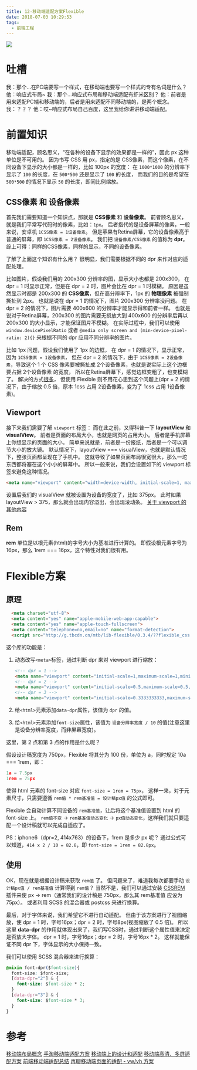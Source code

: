 ```yaml
---
title: 12-移动端适配方案Flexible
date: 2018-07-03 10:29:53
tags:
  - 前端工程
---
```

<img src="/images/index/12.jpg" />
<!--more-->

# 吐槽

我：那个...在PC端要写一个样式，在移动端也要写一个样式的专有名词是什么？
他：响应式布局~
我：那个...响应式布局和移动端适配有虾米区别？
他：前者是用来适配PC端和移动端的，后者是用来适配不同移动端的，是两个概念。
我：？？？
他：哎~响应式布局自己百度，这里我给你讲讲移动端适配。

# 前置知识

移动端适配，顾名思义，“在各种的设备下显示的效果都是一样的”，因此 px 这种单位是不可用的。
因为书写 CSS 用 px，指定的是 CSS像素，而这个像素，在不同设备下显示的大小都是一样的，比如 100px 的宽度：
在 `1000*1000` 的分辨率下显示了 `100` 的长度，在 `500*500` 还是显示了 `100` 的长度，
而我们的目的是希望在 `500*500` 的情况下显示 `50` 的长度，即同比例缩放。

<!-- Flexible适配方案实现了这种效果。
让我们来谈谈这个方案的原理吧。
它的核心思想就是设置自定义的 **data-dpr** 和根元素的 **font-size**，然后搭配 **页面缩放** 和 **rem** 来实现自适应布局。
那么问题来了，为什么要设置这两个属性呢？   -->

## CSS像素 和 设备像素

首先我们需要知道一个知识点，那就是 **CSS像素** 和 **设备像素**。
前者顾名思义，就是我们平常写代码时的像素，比如：`1px`。
后者指代的是设备屏幕的像素，一般来说，安卓机 `1CSS像素 = 1设备像素`。
但是苹果有Retina屏幕，它的设备像素高于普通的屏幕，即 `1CSS像素 = 2设备像素`。
我们把 `设备像素/CSS像素` 的值称为 **dpr**。
综上可得：同样的CSS像素，同样的显示，不同的设备像素。

了解了上面这个知识有什么用？
很明显，我们需要根据不同的 dpr 来作对应的适配处理。

比如图片，假设我们用的 200x300 分辨率的图，显示大小也都是 200x300，
在 dpr = 1 时显示正常，但是在 dpr = 2 时，图片会比在 dpr = 1 时模糊。
原因是虽然显示时都是 200x300 的 **CSS像素**，但在高分辨率下，1px 的 **物理像素** 被强制撕扯到 2px。
也就是说在 dpr = 1 的情况下，图片 200x300 分辨率没问题。
在 dpr = 2 的情况下，图片需要 400x600 的分辨率才能显示得和前者一样。
也就是说对于Retina屏幕，200x300 的图片需要无损放大到 400x600 的分辨率后再以 200x300 的大小显示，才能保证图片不模糊。
在实际过程中，我们可以使用 `window.devicePixelRatio` 或者 `@media only screen and (min-device-pixel-ratio: 2){}` 来根据不同的 dpr 应用不同分辨率的图片。

比如 1px 问题，假设我们使用了 1px 的边框，
在 dpr = 1 的情况下，显示正常，因为 `1CSS像素 = 1设备像素`，
但在 dpr = 2 的情况下，由于 `1CSS像素 = 2设备像素`，导致这个 1 个 CSS 像素要被撕扯成 2个设备像素，也就是说实际上这个边框要占据 2个设备像素 的宽度，
所以在Retina屏幕下，感觉边框变粗了，也变模糊了。
解决的方式[很多](https://www.w3cplus.com/css/fix-1px-for-retina.html)，
但使用 Flexible 则不用花心思到这个问题上(dpr = 2 的情况下，由于缩放 0.5 倍，原本 1css 占用 2设备像素，变为了 1css 占用 1设备像素)。

## Viewport

接下来我们需要了解 `viewport` 标签：
而在此之前，又得科普一下 **layoutView** 和 **visualView**。
前者是页面的布局大小，也就是网页的占用大小。
后者是手机屏幕上你想显示的页面的大小。
简单来说就是，前者是一份报纸，后者是一个可以调节大小的放大镜。
默认情况下，layoutView === visualView，也就是默认情况下，整张页面都呈现在了手机中。
这就导致了如果页面布局很宽很大，那么一坨东西都将塞在这个小小的屏幕中。
所以一般来说，我们会设置如下的 viewport 标签来避免这种情况。
```html
<meta name="viewport" content="width=device-width, initial-scale=1, maximum-scale=1">
```
设置后我们的 visualView 就被设置为设备的宽度了，比如 375px。
此时如果 layoutView > 375，那么就会出现内容溢出，会出现滚动条。
[关于 viewport 的其他内容](http://www.w3cplus.com/css/viewports.html)

## Rem

**rem** 单位是以根元素(html)的字号大小为基准进行计算的。
即假设根元素字号为 16px，那么 1rem === 16px，这个特性对我们很有用。

# Flexible方案

## 原理

```html
  <meta charset="utf-8">
  <meta content="yes" name="apple-mobile-web-app-capable">
  <meta content="yes" name="apple-touch-fullscreen">
  <meta content="telephone=no,email=no" name="format-detection">
  <script src="http://g.tbcdn.cn/mtb/lib-flexible/0.3.4/??flexible_css.js,flexible.js"></script>
```

这个库的功能是：

1. 动态改写`<meta>`标签，通过判断 dpr 来对 viewport 进行缩放：
    ```html
    <!-- dpr = 1 -->
    <meta name="viewport" content="initial-scale=1,maximum-scale=1,minimum-scale=1,user-scalable=no">
    <!-- dpr = 2 -->
    <meta name="viewport" content="initial-scale=0.5,maximum-scale=0.5,minimum-scale=0.5,user-scalable=no">
    <!-- dpr = 3 -->
    <meta name="viewport" content="initial-scale=0.3333333333,maximum-scale=0.3333333333,minimum-scale=0.3333333333,user-scalable=no">
    ```
2. 给`<html>`元素添加`data-dpr`属性，该值为 `dpr` 的值。

3. 给`<html>`元素添加`font-size`属性，该值为 `设备分辨率宽度 / 10` 的值(注意这里是设备分辨率宽度，而非屏幕宽度)。

这里，第 2 点和第 3 点的作用是什么呢？

假设设计稿宽度为 750px，Flexible 将其分为 100 份，单位为 a，同时规定 10a === 1rem，即：

```js
1a = 7.5px
1rem = 75px
```

使得 html 元素的 font-size 对应 `font-size = 1rem = 75px`，
这样一来，对于元素尺寸，只需要遵循 `rem值 * rem基准值 = 设计稿px值` 的公式即可。

Flexible 会自动计算不同设备的 `rem基准值`，让后将这个基准值设置到 html 的 font-size 上。
`rem值不变` -> `rem基准值动态变化` -> `px值动态变化`，这样我们就只要适配一个设计稿就可以完成自适应了。

PS：iphone6（dpr=2, 414x763）的设备下，1rem 是多少 px 呢？
通过公式可以知道，`414 x 2 / 10 = 82.8`，即 `font-size = 1rem = 82.8px`。

## 使用

OK，现在就是根据设计稿来获取 `rem值` 了。
但问题来了，难道我每次都要手动 `设计稿px值 / rem基准值` 计算得到 `rem值`？
当然不是，我们可以通过安装 [CSSREM](https://github.com/flashlizi/cssrem) 插件来使 px -> rem（通常我们的设计稿是 750px，那么其 rem基准值 应设为 75px）。
或者利用 SCSS 的混合器或 postcss 来进行换算。

最后，对于字体来说，我们希望它不进行自动适配。
但由于该方案进行了视图缩放，使 dpr = 1 时，字号16px；dpr = 2 时，字号8px(视图缩放了 0.5 倍)。
所以这里 **data-dpr** 的作用就体现出来了，我们写CSS时，通过判断这个属性值来决定是否放大字体。
dpr = 1 时，字号16px；dpr = 2 时，字号16px * 2。
这样就能保证不同 dpr 下，字体显示的大小保持一致。

我们可以使用 SCSS 混合器来进行换算：

```css
@mixin font-dpr($font-size){
  font-size: $font-size;
  [data-dpr="2"] & {
    font-size: $font-size * 2;
  }
  [data-dpr="3"] & {
    font-size: $font-size * 3;
  }
}
```

# 参考

[移动端布局概念](https://juejin.im/post/5b39905351882574c72f2808#heading-21)
[手淘移动端适配方案](http://www.w3cplus.com/mobile/lib-flexible-for-html5-layout.html)
[移动端上的设计和适配](http://www.w3cplus.com/mobile/mobile-design-and-adapter.html)
[移动端高清、多屏适配方案](https://div.io/topic/1092)
[前端移动端适配总结](https://segmentfault.com/a/1190000011586301)
[再聊移动端页面的适配 - vw/vh 方案](https://www.w3cplus.com/css/vw-for-layout.html)
